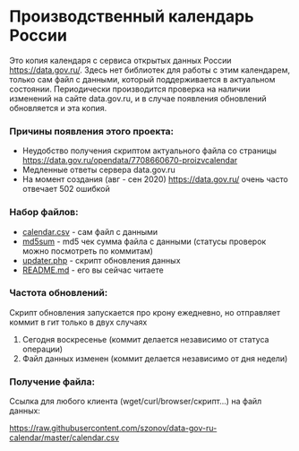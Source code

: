 # Производственный календарь России

Это копия календаря с сервиса открытых данных России https://data.gov.ru/.
Здесь нет библиотек для работы с этим календарем, только сам файл с данными, который поддерживается в актуальном состоянии. Периодически производится проверка на наличии изменений на сайте data.gov.ru, и в случае появления обновлений обновляется и эта копия.

### Причины появления этого проекта:
 - Неудобство получения скриптом актуального файла со страницы https://data.gov.ru/opendata/7708660670-proizvcalendar
 - Медленные ответы сервера data.gov.ru
 - На момент создания (авг - сен 2020) https://data.gov.ru/ очень часто отвечает 502 ошибкой

### Набор файлов:
 - [calendar.csv](calendar.csv) - сам файл с данными
 - [md5sum](md5sum) - md5 чек сумма файла с данными (статусы проверок можно посмотреть по коммитам)
 - [updater.php](updater.php) - скрипт обновления данных
 - [README.md](README.md) - его вы сейчас читаете

### Частота обновлений:
Скрипт обновления запускается про крону ежедневно, но отправляет коммит в гит только в двух случаях
 1. Сегодня воскресенье (коммит делается независимо от статуса операции)
 2. Файл данных изменен (коммит делается независимо от дня недели)

### Получение файла:
Ссылка для любого клиента (wget/curl/browser/скрипт...) на файл данных:

https://raw.githubusercontent.com/szonov/data-gov-ru-calendar/master/calendar.csv

